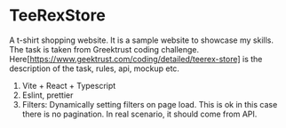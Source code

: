 # TeeRexStore

A t-shirt shopping website. It is a sample website to showcase my skills.
The task is taken from Greektrust coding challenge. Here[https://www.geektrust.com/coding/detailed/teerex-store] is the description of the task, rules, api, mockup etc.

1. Vite + React + Typescript
2. Eslint, prettier
3. Filters: Dynamically setting filters on page load. This is ok in this case there is no pagination. In real scenario, it should come from API.
